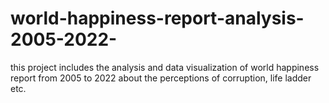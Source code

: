 # world-happiness-report-analysis-2005-2022-
this project includes the analysis and data visualization of world happiness report from 2005 to 2022 about the perceptions of corruption, life ladder etc.
